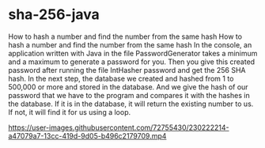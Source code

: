 # sha-256-java
How to hash a number and find the number from the same hash
How to hash a number and find the number from the same hash In the console, an application written with Java in the file PasswordGenerator takes 
a minimum and a maximum to generate a password for you. Then you give this created password after running the file IntHasher password and get
the 256 SHA hash. In the next step, the database we created and hashed from 1 to 500,000 or more and stored in the database. And we give the hash 
of our password that we have to the program and compares it with the hashes in the database. 
If it is in the database, it will return the existing number to us. If not, it will find it for us using a loop.


https://user-images.githubusercontent.com/72755430/230222214-a47079a7-13cc-419d-9d05-b496c2179709.mp4


